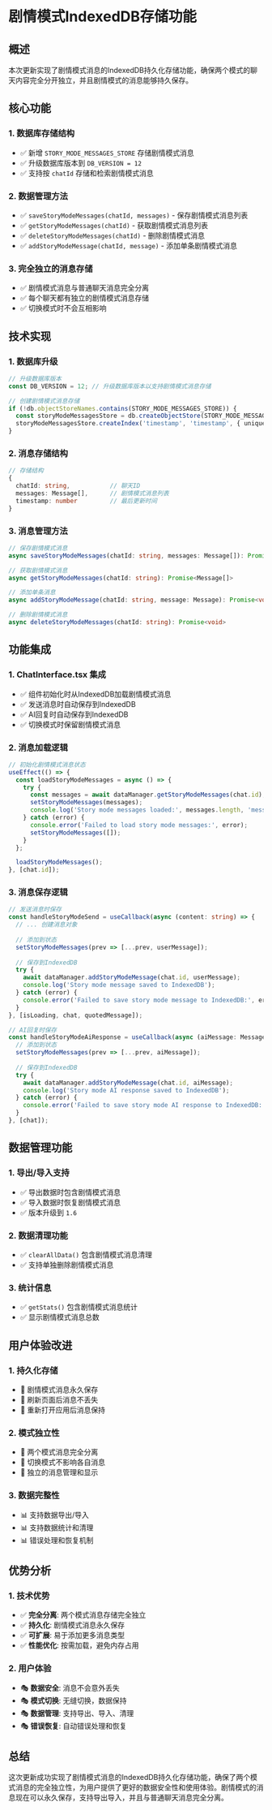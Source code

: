 # 剧情模式IndexedDB存储功能

## 概述

本次更新实现了剧情模式消息的IndexedDB持久化存储功能，确保两个模式的聊天内容完全分开独立，并且剧情模式的消息能够持久保存。

## 核心功能

### 1. **数据库存储结构**
- ✅ 新增 `STORY_MODE_MESSAGES_STORE` 存储剧情模式消息
- ✅ 升级数据库版本到 `DB_VERSION = 12`
- ✅ 支持按 `chatId` 存储和检索剧情模式消息

### 2. **数据管理方法**
- ✅ `saveStoryModeMessages(chatId, messages)` - 保存剧情模式消息列表
- ✅ `getStoryModeMessages(chatId)` - 获取剧情模式消息列表
- ✅ `deleteStoryModeMessages(chatId)` - 删除剧情模式消息
- ✅ `addStoryModeMessage(chatId, message)` - 添加单条剧情模式消息

### 3. **完全独立的消息存储**
- ✅ 剧情模式消息与普通聊天消息完全分离
- ✅ 每个聊天都有独立的剧情模式消息存储
- ✅ 切换模式时不会互相影响

## 技术实现

### 1. **数据库升级**
```typescript
// 升级数据库版本
const DB_VERSION = 12; // 升级数据库版本以支持剧情模式消息存储

// 创建剧情模式消息存储
if (!db.objectStoreNames.contains(STORY_MODE_MESSAGES_STORE)) {
  const storyModeMessagesStore = db.createObjectStore(STORY_MODE_MESSAGES_STORE, { keyPath: 'chatId' });
  storyModeMessagesStore.createIndex('timestamp', 'timestamp', { unique: false });
}
```

### 2. **消息存储结构**
```typescript
// 存储结构
{
  chatId: string,           // 聊天ID
  messages: Message[],      // 剧情模式消息列表
  timestamp: number         // 最后更新时间
}
```

### 3. **消息管理方法**
```typescript
// 保存剧情模式消息
async saveStoryModeMessages(chatId: string, messages: Message[]): Promise<void>

// 获取剧情模式消息
async getStoryModeMessages(chatId: string): Promise<Message[]>

// 添加单条消息
async addStoryModeMessage(chatId: string, message: Message): Promise<void>

// 删除剧情模式消息
async deleteStoryModeMessages(chatId: string): Promise<void>
```

## 功能集成

### 1. **ChatInterface.tsx 集成**
- ✅ 组件初始化时从IndexedDB加载剧情模式消息
- ✅ 发送消息时自动保存到IndexedDB
- ✅ AI回复时自动保存到IndexedDB
- ✅ 切换模式时保留剧情模式消息

### 2. **消息加载逻辑**
```typescript
// 初始化剧情模式消息状态
useEffect(() => {
  const loadStoryModeMessages = async () => {
    try {
      const messages = await dataManager.getStoryModeMessages(chat.id);
      setStoryModeMessages(messages);
      console.log('Story mode messages loaded:', messages.length, 'messages');
    } catch (error) {
      console.error('Failed to load story mode messages:', error);
      setStoryModeMessages([]);
    }
  };

  loadStoryModeMessages();
}, [chat.id]);
```

### 3. **消息保存逻辑**
```typescript
// 发送消息时保存
const handleStoryModeSend = useCallback(async (content: string) => {
  // ... 创建消息对象
  
  // 添加到状态
  setStoryModeMessages(prev => [...prev, userMessage]);
  
  // 保存到IndexedDB
  try {
    await dataManager.addStoryModeMessage(chat.id, userMessage);
    console.log('Story mode message saved to IndexedDB');
  } catch (error) {
    console.error('Failed to save story mode message to IndexedDB:', error);
  }
}, [isLoading, chat, quotedMessage]);

// AI回复时保存
const handleStoryModeAiResponse = useCallback(async (aiMessage: Message) => {
  // 添加到状态
  setStoryModeMessages(prev => [...prev, aiMessage]);
  
  // 保存到IndexedDB
  try {
    await dataManager.addStoryModeMessage(chat.id, aiMessage);
    console.log('Story mode AI response saved to IndexedDB');
  } catch (error) {
    console.error('Failed to save story mode AI response to IndexedDB:', error);
  }
}, [chat]);
```

## 数据管理功能

### 1. **导出/导入支持**
- ✅ 导出数据时包含剧情模式消息
- ✅ 导入数据时恢复剧情模式消息
- ✅ 版本升级到 `1.6`

### 2. **数据清理功能**
- ✅ `clearAllData()` 包含剧情模式消息清理
- ✅ 支持单独删除剧情模式消息

### 3. **统计信息**
- ✅ `getStats()` 包含剧情模式消息统计
- ✅ 显示剧情模式消息总数

## 用户体验改进

### 1. **持久化存储**
- 🎯 剧情模式消息永久保存
- 🎯 刷新页面后消息不丢失
- 🎯 重新打开应用后消息保持

### 2. **模式独立性**
- 🔄 两个模式消息完全分离
- 🔄 切换模式不影响各自消息
- 🔄 独立的消息管理和显示

### 3. **数据完整性**
- 📊 支持数据导出/导入
- 📊 支持数据统计和清理
- 📊 错误处理和恢复机制

## 优势分析

### 1. **技术优势**
- ✅ **完全分离**: 两个模式消息存储完全独立
- ✅ **持久化**: 剧情模式消息永久保存
- ✅ **可扩展**: 易于添加更多消息类型
- ✅ **性能优化**: 按需加载，避免内存占用

### 2. **用户体验**
- 🎭 **数据安全**: 消息不会意外丢失
- 🎭 **模式切换**: 无缝切换，数据保持
- 🎭 **数据管理**: 支持导出、导入、清理
- 🎭 **错误恢复**: 自动错误处理和恢复

## 总结

这次更新成功实现了剧情模式消息的IndexedDB持久化存储功能，确保了两个模式消息的完全独立性，为用户提供了更好的数据安全性和使用体验。剧情模式的消息现在可以永久保存，支持导出导入，并且与普通聊天消息完全分离。
